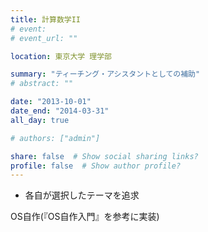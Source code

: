 ```yaml
---
title: 計算数学II
# event: 
# event_url: ""

location: 東京大学 理学部

summary: "ティーチング・アシスタントとしての補助"
# abstract: ""

date: "2013-10-01"
date_end: "2014-03-31"
all_day: true

# authors: ["admin"]

share: false  # Show social sharing links?
profile: false  # Show author profile?
---
```


- 各自が選択したテーマを追求

OS自作(『OS自作入門』を参考に実装)
